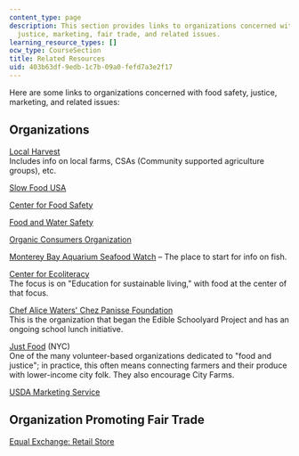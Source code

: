 ```yaml
---
content_type: page
description: This section provides links to organizations concerned with food safety,
  justice, marketing, fair trade, and related issues.
learning_resource_types: []
ocw_type: CourseSection
title: Related Resources
uid: 403b63df-9edb-1c7b-09a0-fefd7a3e2f17
---
```


Here are some links to organizations concerned with food safety, justice, marketing, and related issues:

Organizations
-------------

[Local Harvest](http://www.localharvest.org/)  
Includes info on local farms, CSAs (Community supported agriculture groups), etc.

[Slow Food USA](http://www.slowfoodusa.org/)

[Center for Food Safety](http://www.centerforfoodsafety.org/)

[Food and Water Safety](http://www.foodandwaterwatch.org/)

[Organic Consumers Organization](http://www.organicconsumers.org/)

[Monterey Bay Aquarium Seafood Watch](http://www.montereybayaquarium.org/conservation-and-science/our-programs/seafood-watch) – The place to start for info on fish.

[Center for Ecoliteracy](http://www.ecoliteracy.org/)  
The focus is on "Education for sustainable living," with food at the center of that focus.

[Chef Alice Waters' Chez Panisse Foundation](http://www.chezpanissefoundation.org/)  
This is the organization that began the Edible Schoolyard Project and has an ongoing school lunch initiative.

[Just Food](http://www.justfood.org/) (NYC)  
One of the many volunteer-based organizations dedicated to "food and justice"; in practice, this often means connecting farmers and their produce with lower-income city folk. They also encourage City Farms.

[USDA Marketing Service](http://www.ams.usda.gov/)

Organization Promoting Fair Trade
---------------------------------

[Equal Exchange: Retail Store](http://shop.equalexchange.com/)